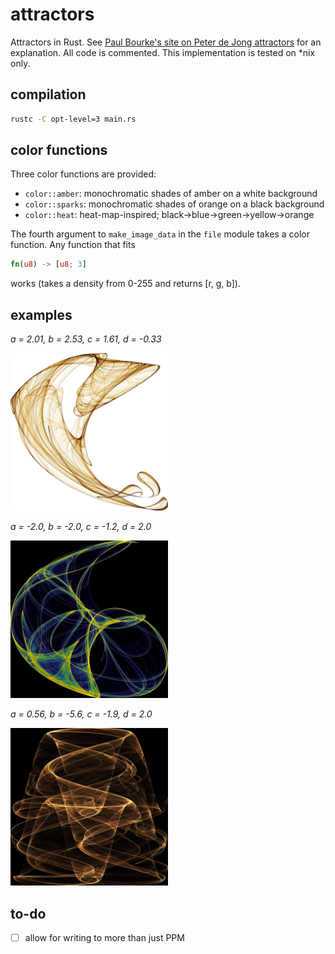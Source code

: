 # attractors

Attractors in Rust. See [Paul Bourke's site on Peter de Jong attractors](http://paulbourke.net/fractals/peterdejong/) for an explanation. All code is commented. This implementation is tested on \*nix only.

## compilation

```zsh
rustc -C opt-level=3 main.rs
```

## color functions

Three color functions are provided:

- `color::amber`: monochromatic shades of amber on a white background
- `color::sparks`: monochromatic shades of orange on a black background
- `color::heat`: heat-map-inspired; black->blue->green->yellow->orange

The fourth argument to `make_image_data` in the `file` module takes a color function. Any function that fits
```rust
fn(u8) -> [u8; 3]
```
works (takes a density from 0-255 and returns [r, g, b]).

## examples

*a = 2.01, b = 2.53, c = 1.61, d = -0.33*

<img src="https://raw.githubusercontent.com/haydenhigg/attractors/main/examples/1.jpg" alt="1" width="50%"/>

*a = -2.0, b = -2.0, c = -1.2, d = 2.0*

<img src="https://raw.githubusercontent.com/haydenhigg/attractors/main/examples/2.jpg" alt="2" width="50%"/>

*a = 0.56, b = -5.6, c = -1.9, d = 2.0*

<img src="https://raw.githubusercontent.com/haydenhigg/attractors/main/examples/3.jpg" alt="3" width="50%"/>

## to-do

- [ ] allow for writing to more than just PPM

